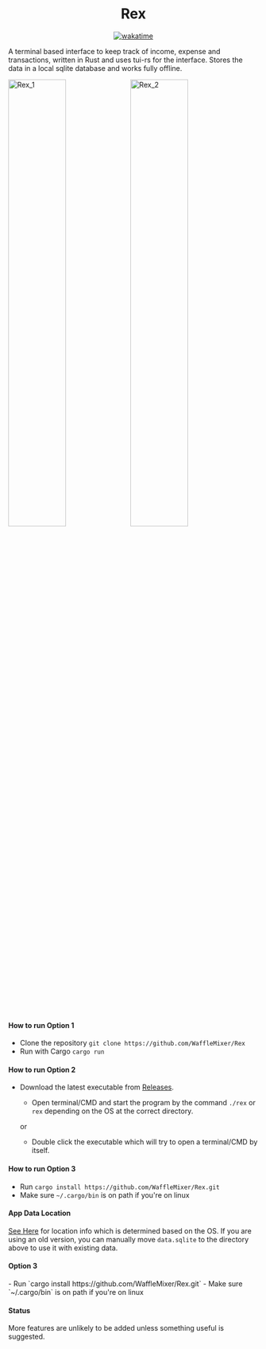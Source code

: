<div align="center"><h1>Rex</h1></div>
<p align=center><a href="https://wakatime.com/badge/github/WaffleMixer/Rex"><img src="https://wakatime.com/badge/github/WaffleMixer/Rex.svg" alt="wakatime"></a></p>

A terminal based interface to keep track of income, expense and transactions, written in Rust and uses tui-rs for the interface. Stores the data in a local sqlite database and works fully offline.

<img src="https://dl.dropboxusercontent.com/s/ecnixug3vus2bj7/Rex_1.png" alt="Rex_1" width="48%" > <img src="https://dl.dropboxusercontent.com/s/uzi0ft4aw5u68gf/Rex_2.png" alt="Rex_2" width="48%" >



<h4>How to run Option 1</h4>

- Clone the repository
`
git clone https://github.com/WaffleMixer/Rex
`
- Run with Cargo
`
cargo run
`

<h4>How to run Option 2</h4>

- Download the latest executable from [Releases](https://github.com/WaffleMixer/Rex/releases).
  - Open terminal/CMD and start the program by the command `./rex` or `rex` depending on the OS at the correct directory.
  
  or
  
  - Double click the executable which will try to open a terminal/CMD by itself. 

<h4>How to run Option 3</h4>

- Run `cargo install https://github.com/WaffleMixer/Rex.git`
- Make sure `~/.cargo/bin` is on path if you're on linux

<h4>App Data Location</h4>

[See Here](https://docs.rs/dirs/latest/dirs/fn.data_local_dir.html) for location info which is determined based on the OS. If you are using an old version, you can manually move `data.sqlite` to the directory above to use it with existing data.

<h4>Option 3</h4>
- Run `cargo install https://github.com/WaffleMixer/Rex.git`
- Make sure `~/.cargo/bin` is on path if you're on linux

<h4>Status</h4>

More features are unlikely to be added unless something useful is suggested. 

